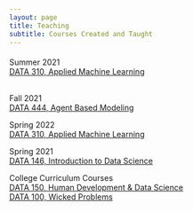 ```yaml
---
layout: page
title: Teaching
subtitle: Courses Created and Taught
---
```


<p style = "font-family: 'Open Sans', 'Helvetica Neue', Helvetica, Arial, sans-serif;
  font-size: 20px;
  font-weight: 400;
  margin-bottom: 15px;
  text-align: justify;">

Summer 2021
<br>
<a href = "https://tyler-frazier.github.io/applied_machine_learning/">DATA 310, Applied Machine Learning</a>
<br> <br>

Fall 2021
<br>
<a href = "https://tyler-frazier.github.io/agent_based_modeling/">DATA 444, Agent Based Modeling</a>
<br>

Spring 2022
<br>
<a href = "https://tyler-frazier.github.io/applied_machine_learning/">DATA 310, Applied Machine Learning</a>
<br>

Spring 2021
<br>
<a href = "https://tyler-frazier.github.io/intro_data_science/">DATA 146, Introduction to Data Science</a>
<br>

College Curriculum Courses
<br>
<a href = "https://tyler-frazier.github.io/evolving_solutions/">DATA 150, Human Development & Data Science</a>
<br>
<a href = "https://tyler-frazier.github.io/wicked_problems/">DATA 100, Wicked Problems</a>
<br>

</p>

